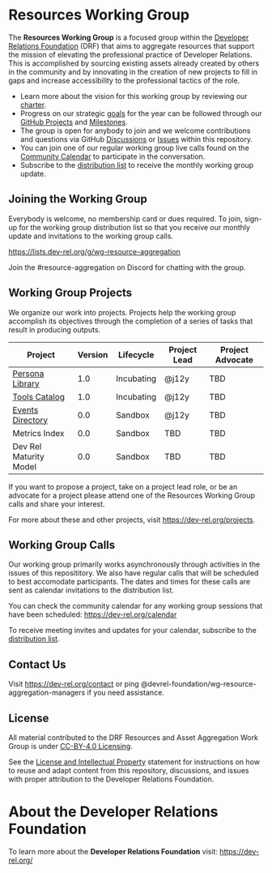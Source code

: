 
# Resources Working Group

The **Resources Working Group** is a focused group within the [Developer Relations Foundation](https://dev-rel.org) (DRF) that aims to aggregate resources that support the mission of elevating the professional practice of Developer Relations. This is accomplished by sourcing existing assets already created by others in the community and by innovating in the creation of new projects to fill in gaps and increase accessibility to the professional tactics of the role.

- Learn more about the vision for this working group by reviewing our [charter](./CHARTER.md).
- Progress on our strategic [goals](./GOALS.md) for the year can be followed through our [GitHub Projects](https://github.com/DevRel-Foundation/wg-resource-aggregation/projects?query=is%3Aopen) and [Milestones](https://github.com/DevRel-Foundation/wg-resource-aggregation/milestones).
- The group is open for anybody to join and we welcome contributions and questions via GitHub [Discussions](https://github.com/DevRel-Foundation/wg-resource-aggregation/discussions) or [Issues]() within this repository. 
- You can join one of our regular working group live calls found on the [Community Calendar](https://dev-rel.org/calendar) to participate in the conversation.
- Subscribe to the [distribution list](https://lists.dev-rel.org/g/wg-resource-aggregation) to receive the monthly working group update.

## Joining the Working Group

Everybody is welcome, no membership card or dues required. To join, sign-up for the working group distribution list so that you receive our monthly update and invitations to the working group calls.

https://lists.dev-rel.org/g/wg-resource-aggregation

Join the #resource-aggregation on Discord for chatting with the group.

## Working Group Projects

We organize our work into projects. Projects help the working group accomplish its objectives through the completion of a series of tasks that result in producing outputs.

| Project | Version | Lifecycle | Project Lead | Project Advocate | 
| ------- | ------- | --- | ---- | ---- | 
| [Persona Library](https://github.com/DevRel-Foundation/persona-library) | 1.0 | Incubating | @j12y | TBD |
| [Tools Catalog](https://github.com/DevRel-Foundation/tools-catalog) | 1.0 | Incubating | @j12y | TBD |
| [Events Directory](https://github.com/DevRel-Foundation/events-directory) | 0.0 | Sandbox | @j12y | TBD |
| Metrics Index | 0.0 | Sandbox | TBD | TBD |
| Dev Rel Maturity Model | 0.0 | Sandbox | TBD | TBD |

If you want to propose a project, take on a project lead role, or be an advocate for a project please attend one of the Resources Working Group calls and share your interest.

For more about these and other projects, visit https://dev-rel.org/projects. 

## Working Group Calls

Our working group primarily works asynchronously through activities in the issues of this reposititory. We also have regular calls that will be scheduled to best accomodate participants. The dates and times for these calls are sent as calendar invitations to the distribution list.

You can check the community calendar for any working group sessions that have been scheduled:
https://dev-rel.org/calendar

To receive meeting invites and updates for your calendar, subscribe to the [distribution list](https://lists.dev-rel.org/g/wg-resource-aggregation).

## Contact Us

Visit https://dev-rel.org/contact or ping @devrel-foundation/wg-resource-aggregation-managers if you need assistance.

## License

All material contributed to the DRF Resources and Asset Aggregation Work Group is under [CC-BY-4.0 Licensing](https://creativecommons.org/licenses/by/4.0/deed.en).

See the [License and Intellectual Property](https://github.com/DevRel-Foundation/.github/blob/main/profile/README.md#license-and-intellectual-property) statement for instructions on how to reuse and adapt content from this repository, discussions, and issues with proper attribution to the Developer Relations Foundation.

# About the Developer Relations Foundation

To learn more about the **Developer Relations Foundation** visit: https://dev-rel.org/
